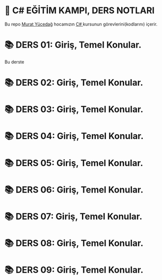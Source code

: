# 📌 **C# EĞİTİM KAMPI, DERS NOTLARI**

Bu repo <a href="https://muratyucedag.com/" target=_blank>Murat Yücedağ</a> hocamızın <a href="https://www.youtube.com/watch?v=oev5wH-_XCI&list=PLKnjBHu2xXNPmFMvGKVHA_ijjrgUyNIXr" target=_blank> C# </a>
kursunun görevlerini(kodlarını) içerir.

# 📚 DERS 01: Giriş, Temel Konular.
Bu derste   

# 📚 DERS 02: Giriş, Temel Konular.

# 📚 DERS 03: Giriş, Temel Konular.

# 📚 DERS 04: Giriş, Temel Konular.

# 📚 DERS 05: Giriş, Temel Konular.

# 📚 DERS 06: Giriş, Temel Konular.

# 📚 DERS 07: Giriş, Temel Konular.

# 📚 DERS 08: Giriş, Temel Konular.

# 📚 DERS 09: Giriş, Temel Konular.
